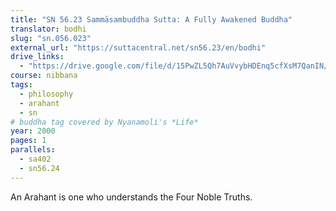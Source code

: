 ```yaml
---
title: "SN 56.23 Sammāsambuddha Sutta: A Fully Awakened Buddha"
translator: bodhi
slug: "sn.056.023"
external_url: "https://suttacentral.net/sn56.23/en/bodhi"
drive_links:
  - "https://drive.google.com/file/d/15PwZL5Qh7AuVvybHDEnq5cfXsM7QanIN/view?usp=drivesdk"
course: nibbana
tags:
  - philosophy
  - arahant
  - sn
# buddha tag covered by Nyanamoli's *Life*
year: 2000
pages: 1
parallels:
  - sa402
  - sn56.24
---
```


An Arahant is one who understands the Four Noble Truths.
